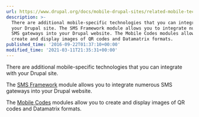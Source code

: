 ```yaml
---
url: https://www.drupal.org/docs/mobile-drupal-sites/related-mobile-technologies
description: >-
  There are additional mobile-specific technologies that you can integrate with
  your Drupal site. The SMS Framework module allows you to integrate numerous
  SMS gateways into your Drupal website. The Mobile Codes modules allow you to
  create and display images of QR codes and Datamatrix formats.
published_time: '2016-09-22T01:37:10+00:00'
modified_time: '2021-03-11T21:35:31+00:00'
---
```

There are additional mobile-specific technologies that you can integrate with your Drupal site.

The [SMS Framework](http://drupal.org/project/smsframework) module allows you to integrate numerous SMS gateways into your Drupal website.

The [Mobile Codes](http://drupal.org/project/mobile%5Fcodes) modules allow you to create and display images of QR codes and Datamatrix formats.